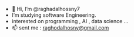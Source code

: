 - 👋 Hi, I’m @raghadalhossny7
-  I’m studying software Engineering.
- interested on programming , AI , data science ...
- 📫 sent me :  raghodalhosny@gmail.com

<!---
raghadalhossny444/raghadalhossny444 is a ✨ special ✨ repository because its `README.md` (this file) appears on your GitHub profile.
You can click the Preview link to take a look at your changes.
--->
